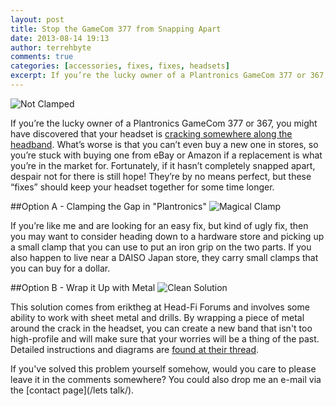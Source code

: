 ```yaml
---
layout: post
title: Stop the GameCom 377 from Snapping Apart
date: 2013-08-14 19:13
author: terrehbyte
comments: true
categories: [accessories, fixes, fixes, headsets]
excerpt: If you’re the lucky owner of a Plantronics GameCom 377 or 367, you might have discovered that your headset is cracking somewhere along the headband.
---
```

![Not Clamped](http://terrehbyte.files.wordpress.com/2013/08/not-clamped.png)

If you’re the lucky owner of a Plantronics GameCom 377 or 367, you might have discovered that your headset is [cracking somewhere along the headband](http://soundingboard.plantronics.com/thread/17648). What’s worse is that you can’t even buy a new one in stores, so you’re stuck with buying one from eBay or Amazon if a replacement is what you’re in the market for. Fortunately, if it hasn’t completely snapped apart, despair not for there is still hope! They’re by no means perfect, but these “fixes” should keep your headset together for some time longer.  

##Option A - Clamping the Gap in "Plantronics"
![Magical Clamp](http://terrehbyte.files.wordpress.com/2013/08/clamped.png)

If you’re like me and are looking for an easy fix, but kind of ugly fix, then you may want to consider heading down to a hardware store and picking up a small clamp that you can use to put an iron grip on the two parts. If you also happen to live near a DAISO Japan store, they carry small clamps that you can buy for a dollar.  

##Option B - Wrap it Up with Metal
![Clean Solution](http://terrehbyte.files.wordpress.com/2013/08/900x900px-ll-1051feac_sspx2738crack.jpg)

This solution comes from eriktheg at Head-Fi Forums and involves some ability to work with sheet metal and drills. By wrapping a piece of metal around the crack in the headset, you can create a new band that isn't too high-profile and will make sure that your worries will be a thing of the past. Detailed instructions and diagrams are [found at their thread](http://www.head-fi.org/t/551961/fix-completely-cracked-and-broken-headphones-guide).  

If you've solved this problem yourself somehow, would you care to please leave it in the comments somewhere? You could also drop me an e-mail via the [contact page](/lets talk/).  